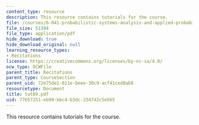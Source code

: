 ```yaml
---
content_type: resource
description: This resource contains tutorials for the course.
file: /courses/6-041-probabilistic-systems-analysis-and-applied-probability-spring-2006/77657251eb99bbc4b3dc234742c5e565_tut09.pdf
file_size: 51394
file_type: application/pdf
hide_download: true
hide_download_original: null
learning_resource_types:
- Recitations
license: https://creativecommons.org/licenses/by-nc-sa/4.0/
ocw_type: OCWFile
parent_title: Recitations
parent_type: CourseSection
parent_uid: 72e75de2-011e-beee-30c9-acf41ced8ab8
resourcetype: Document
title: tut09.pdf
uid: 77657251-eb99-bbc4-b3dc-234742c5e565
---
```

This resource contains tutorials for the course.